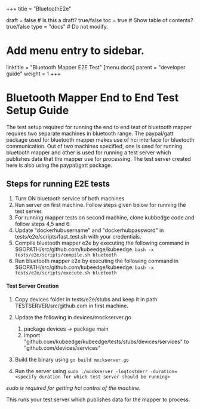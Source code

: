+++
title =  "BluetoothE2e"

draft = false  # Is this a draft? true/false
toc = true  # Show table of contents? true/false
type = "docs"  # Do not modify.

# Add menu entry to sidebar.
linktitle = "Bluetooth Mapper E2E Test"
[menu.docs]
  parent = "developer guide"
  weight = 1
+++


# Bluetooth Mapper End to End Test Setup Guide

The test setup required for running the end to end test of bluetooth mapper requires two separate machines in bluetooth range.
The paypal/gatt package used for bluetooth mapper makes use of hci interface for bluetooth communication. Out of two machines specified,
one is used for running bluetooth mapper and other is used for running a test server which publishes data that the mapper use for processing.
The test server created here is also using the paypal/gatt package.

## Steps for running E2E tests

1. Turn ON bluetooth service of both machines
2. Run server on first machine. Follow steps given below for running the test server.
3. For running mapper tests on second machine, clone kubbedge code and follow steps 4,5 and 6.
4. Update "dockerhubusername" and "dockerhubpassword" in tests/e2e/scripts/fast_test.sh with your credentials.
5. Compile bluetooth mapper e2e by executing the following command in $GOPATH/src/github.com/kubeedge/kubeedge.
`bash -x tests/e2e/scripts/compile.sh bluetooth`
6. Run bluetooth mapper e2e by executing the following command in $GOPATH/src/github.com/kubeedge/kubeedge.
`bash -x tests/e2e/scripts/execute.sh bluetooth`

#### Test Server Creation

1. Copy devices folder in tests/e2e/stubs and keep it in path TESTSERVER/src/github.com in first machine.
2. Update the following in devices/mockserver.go

    1. package devices -> package main
    2. import "github.com/kubeedge/kubeedge/tests/stubs/devices/services" to "github.com/devices/services"

3. Build the binary using
`go build mockserver.go`
4. Run the server using
`sudo ./mockserver -logtostderr -duration=<specify duration for which test server should be running>`

 _sudo is required for getting hci control of the machine._

This runs your test server which publishes data for the mapper to process.




